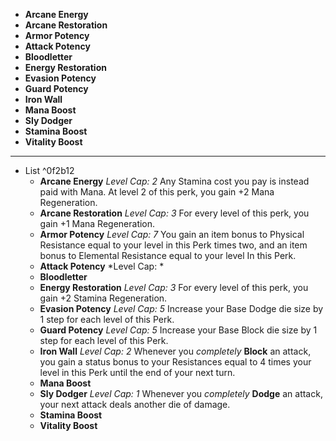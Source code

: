 - **Arcane Energy**
- **Arcane Restoration**
- **Armor Potency**
- **Attack Potency**
- **Bloodletter**
- **Energy Restoration**
- **Evasion Potency**
- **Guard Potency**
- **Iron Wall**
- **Mana Boost**
- **Sly Dodger**
- **Stamina Boost**
- **Vitality Boost**
---
- List ^0f2b12
	- **Arcane Energy** *Level Cap: 2* Any Stamina cost you pay is instead paid with Mana. At level 2 of this perk, you gain +2 Mana Regeneration. 
	- **Arcane Restoration** *Level Cap: 3* For every level of this perk, you gain +1 Mana Regeneration.
	- **Armor Potency** *Level Cap: 7* You gain an item bonus to Physical Resistance equal to your level in this Perk times two, and an item bonus to Elemental Resistance equal to your level In this Perk.
	- **Attack Potency** *Level Cap: * 
	- **Bloodletter**
	- **Energy Restoration** *Level Cap: 3* For every level of this perk, you gain +2 Stamina Regeneration.
	- **Evasion Potency** *Level Cap: 5* Increase your Base Dodge die size by 1 step for each level of this Perk.
	- **Guard Potency** *Level Cap: 5* Increase your Base Block die size by 1 step for each level of this Perk.
	- **Iron Wall** *Level Cap: 2* Whenever you *completely* **Block** an attack, you gain a status bonus to your Resistances equal to 4 times your level in this Perk until the end of your next turn.
	- **Mana Boost**
	- **Sly Dodger** *Level Cap: 1* Whenever you *completely* **Dodge** an attack, your next attack deals another die of damage.
	- **Stamina Boost**
	- **Vitality Boost**